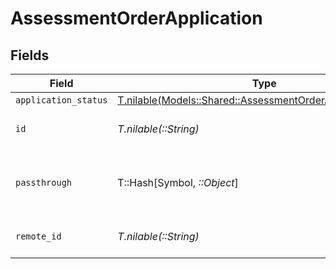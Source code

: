 # AssessmentOrderApplication


## Fields

| Field                                                                                                                  | Type                                                                                                                   | Required                                                                                                               | Description                                                                                                            | Example                                                                                                                |
| ---------------------------------------------------------------------------------------------------------------------- | ---------------------------------------------------------------------------------------------------------------------- | ---------------------------------------------------------------------------------------------------------------------- | ---------------------------------------------------------------------------------------------------------------------- | ---------------------------------------------------------------------------------------------------------------------- |
| `application_status`                                                                                                   | [T.nilable(Models::Shared::AssessmentOrderApplicationStatus)](../../models/shared/assessmentorderapplicationstatus.md) | :heavy_minus_sign:                                                                                                     | N/A                                                                                                                    |                                                                                                                        |
| `id`                                                                                                                   | *T.nilable(::String)*                                                                                                  | :heavy_minus_sign:                                                                                                     | Unique identifier                                                                                                      | 8187e5da-dc77-475e-9949-af0f1fa4e4e3                                                                                   |
| `passthrough`                                                                                                          | T::Hash[Symbol, *::Object*]                                                                                            | :heavy_minus_sign:                                                                                                     | Value to pass through to the provider                                                                                  | {<br/>"other_known_names": "John Doe"<br/>}                                                                            |
| `remote_id`                                                                                                            | *T.nilable(::String)*                                                                                                  | :heavy_minus_sign:                                                                                                     | Provider's unique identifier                                                                                           | 8187e5da-dc77-475e-9949-af0f1fa4e4e3                                                                                   |